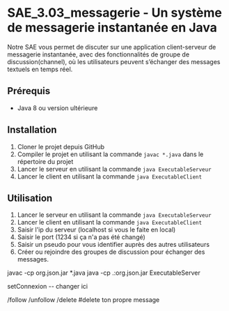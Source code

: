 # SAE_3.03_messagerie - Un système de messagerie instantanée en Java

Notre SAE vous permet de discuter sur une application client-serveur de messagerie instantanée, avec des fonctionnalités de groupe de discussion(channel), où les utilisateurs peuvent s’échanger des messages textuels en temps réel. 

## Prérequis
- Java 8 ou version ultérieure

## Installation
1. Cloner le projet depuis GitHub
2. Compiler le projet en utilisant la commande `javac *.java` dans le répertoire du projet
3. Lancer le serveur en utilisant la commande `java ExecutableServeur`
4. Lancer le client en utilisant la commande `java ExecutableClient`

## Utilisation
1. Lancer le serveur en utilisant la commande `java ExecutableServeur`
2. Lancer le client en utilisant la commande `java ExecutableClient`
3. Saisir l'ip du serveur (localhost si vous le faite en local)
4. Saisir le port (1234 si ça n'a pas été changé)
5. Saisir un pseudo pour vous identifier auprès des autres utilisateurs
6. Créer ou rejoindre des groupes de discussion pour échanger des messages.


javac -cp org.json.jar *.java
java -cp .:org.json.jar ExecutableServer


setConnexion -- changer ici

/follow <nomUtilisateur>
/unfollow <nomUtilisateur>
/delete <idMessage> #delete ton propre message
